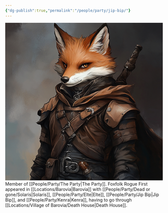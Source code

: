 ```yaml
---
{"dg-publish":true,"permalink":"/people/party/jip-bip/"}
---
```


![JipBip.jpg|500](/img/user/Images/JipBip.jpg)
Member of [[People/Party/The Party\|The Party]].
Foxfolk Rogue
First appeared in [[Locations/Barovia\|Barovia]] with [[People/Party/Dead or gone/Solaris\|Solaris]], [[People/Party/Elte\|Elte]], [[People/Party/Jip Bip\|Jip Bip]], and [[People/Party/Kenra\|Kenra]], having to go through [[Locations/Village of Barovia/Death House\|Death House]].